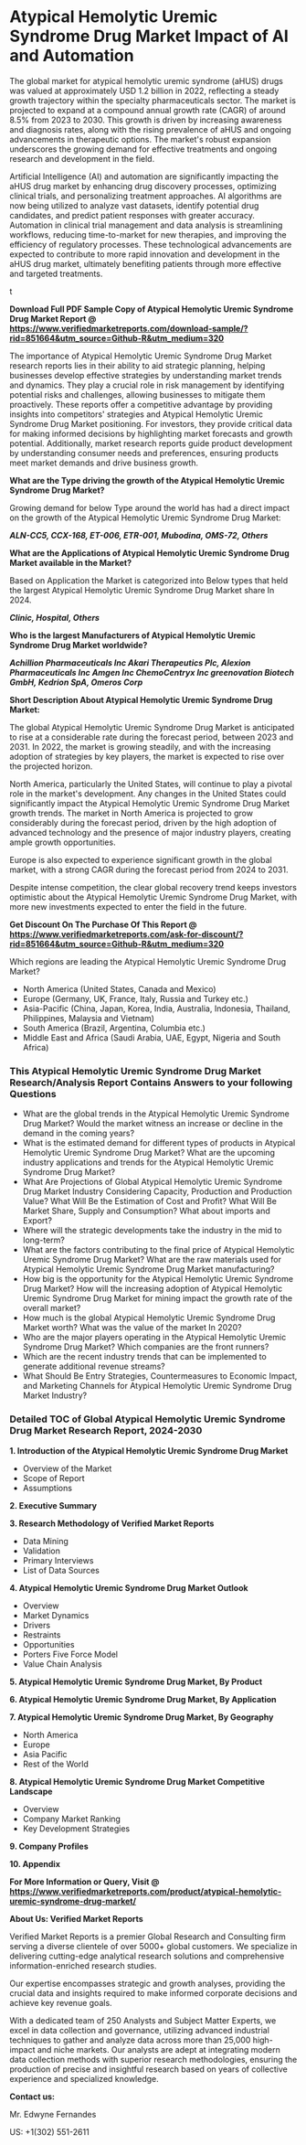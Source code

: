 <meta name="title" content="Global Atypical Hemolytic Uremic Syndrome Drug Market Impact of AI and Automation"><meta name="description" content="The global market for atypical hemolytic uremic syndrome (aHUS) drugs was valued at approximately USD 1.2 billion in 2022, reflecting a steady growth trajectory within"><meta name="title" content="Atypical Hemolytic Uremic Syndrome Drug Market Size, Share, Scope, Trends, Growth, Opportunities, Analysis, Forecast"><h1>Atypical Hemolytic Uremic Syndrome Drug Market Impact of AI and Automation</h1><p>The global market for atypical hemolytic uremic syndrome (aHUS) drugs was valued at approximately USD 1.2 billion in 2022, reflecting a steady growth trajectory within the specialty pharmaceuticals sector. The market is projected to expand at a compound annual growth rate (CAGR) of around 8.5% from 2023 to 2030. This growth is driven by increasing awareness and diagnosis rates, along with the rising prevalence of aHUS and ongoing advancements in therapeutic options. The market's robust expansion underscores the growing demand for effective treatments and ongoing research and development in the field.</p><p>Artificial Intelligence (AI) and automation are significantly impacting the aHUS drug market by enhancing drug discovery processes, optimizing clinical trials, and personalizing treatment approaches. AI algorithms are now being utilized to analyze vast datasets, identify potential drug candidates, and predict patient responses with greater accuracy. Automation in clinical trial management and data analysis is streamlining workflows, reducing time-to-market for new therapies, and improving the efficiency of regulatory processes. These technological advancements are expected to contribute to more rapid innovation and development in the aHUS drug market, ultimately benefiting patients through more effective and targeted treatments.</p>t</p><p id="" class=""><strong>Download Full PDF Sample Copy of Atypical Hemolytic Uremic Syndrome Drug Market Report @ <a href="https://www.verifiedmarketreports.com/download-sample/?rid=851664&utm_source=Github-R&utm_medium=320" target="_blank">https://www.verifiedmarketreports.com/download-sample/?rid=851664&utm_source=Github-R&utm_medium=320</a></strong></p><p>The importance of&nbsp;Atypical Hemolytic Uremic Syndrome Drug Market research reports lies in their ability to aid strategic planning, helping businesses develop effective strategies by understanding market trends and dynamics. They play a crucial role in risk management by identifying potential risks and challenges, allowing businesses to mitigate them proactively. These reports offer a competitive advantage by providing insights into competitors' strategies and Atypical Hemolytic Uremic Syndrome Drug Market positioning. For investors, they provide critical data for making informed decisions by highlighting market forecasts and growth potential. Additionally, market research reports guide product development by understanding consumer needs and preferences, ensuring products meet market demands and drive business growth.</p><p><strong>What are the&nbsp;Type driving the growth of the Atypical Hemolytic Uremic Syndrome Drug Market?</strong></p><p id="" class="">Growing demand for below Type around the world has had a direct impact on the growth of the Atypical Hemolytic Uremic Syndrome Drug Market:</p><em><strong>ALN-CC5, CCX-168, ET-006, ETR-001, Mubodina, OMS-72, Others</strong></em></p><strong>What are the&nbsp;Applications&nbsp;of Atypical Hemolytic Uremic Syndrome Drug Market available in the Market?</strong></p><p id="" class="">Based on Application the Market is categorized into Below types that held the largest Atypical Hemolytic Uremic Syndrome Drug Market share In 2024.</p><em><strong>Clinic, Hospital, Others</strong></em></p><strong>Who is the largest Manufacturers of Atypical Hemolytic Uremic Syndrome Drug Market worldwide?</strong></p><p><em><strong>Achillion Pharmaceuticals Inc Akari Therapeutics Plc, Alexion Pharmaceuticals Inc Amgen Inc ChemoCentryx Inc greenovation Biotech GmbH, Kedrion SpA, Omeros Corp</strong></em></p><p id="" class=""><strong>Short Description About Atypical Hemolytic Uremic Syndrome Drug Market:</strong></p><p>The global Atypical Hemolytic Uremic Syndrome Drug Market is anticipated to rise at a considerable rate during the forecast period, between 2023 and 2031. In 2022, the market is growing steadily, and with the increasing adoption of strategies by key players, the market is expected to rise over the projected horizon.</p><p>North America, particularly the United States, will continue to play a pivotal role in the market's development. Any changes in the United States could significantly impact the Atypical Hemolytic Uremic Syndrome Drug Market growth trends. The market in North America is projected to grow considerably during the forecast period, driven by the high adoption of advanced technology and the presence of major industry players, creating ample growth opportunities.</p><p>Europe is also expected to experience significant growth in the global market, with a strong CAGR during the forecast period from 2024 to 2031.</p><p>Despite intense competition, the clear global recovery trend keeps investors optimistic about the Atypical Hemolytic Uremic Syndrome Drug Market, with more new investments expected to enter the field in the future.</p><p id="" class=""><strong>Get Discount On The Purchase Of This Report @ <a href="https://www.verifiedmarketreports.com/ask-for-discount/?rid=851664&utm_source=Github-R&utm_medium=320" target="_blank">https://www.verifiedmarketreports.com/ask-for-discount/?rid=851664&utm_source=Github-R&utm_medium=320</a></strong></p>Which regions are leading the Atypical Hemolytic Uremic Syndrome Drug Market?</p><ul><li>North America (United States, Canada and Mexico)</li><li>Europe (Germany, UK, France, Italy, Russia and Turkey etc.)</li><li>Asia-Pacific (China, Japan, Korea, India, Australia, Indonesia, Thailand, Philippines, Malaysia and Vietnam)</li><li>South America (Brazil, Argentina, Columbia etc.)</li><li>Middle East and Africa (Saudi Arabia, UAE, Egypt, Nigeria and South Africa)</li></ul><h3 id="" class="">This Atypical Hemolytic Uremic Syndrome Drug Market Research/Analysis Report Contains Answers to your following Questions</h3><ul><li>What are the global trends in the Atypical Hemolytic Uremic Syndrome Drug Market? Would the market witness an increase or decline in the demand in the coming years?</li><li>What is the estimated demand for different types of products in Atypical Hemolytic Uremic Syndrome Drug Market? What are the upcoming industry applications and trends for the Atypical Hemolytic Uremic Syndrome Drug Market?</li><li>What Are Projections of Global Atypical Hemolytic Uremic Syndrome Drug Market Industry Considering Capacity, Production and Production Value? What Will Be the Estimation of Cost and Profit? What Will Be Market Share, Supply and Consumption? What about imports and Export?</li><li>Where will the strategic developments take the industry in the mid to long-term?</li><li>What are the factors contributing to the final price of Atypical Hemolytic Uremic Syndrome Drug Market? What are the raw materials used for Atypical Hemolytic Uremic Syndrome Drug Market manufacturing?</li><li>How big is the opportunity for the Atypical Hemolytic Uremic Syndrome Drug Market? How will the increasing adoption of Atypical Hemolytic Uremic Syndrome Drug Market for mining impact the growth rate of the overall market?</li><li>How much is the global Atypical Hemolytic Uremic Syndrome Drug Market worth? What was the value of the market In 2020?</li><li>Who are the major players operating in the Atypical Hemolytic Uremic Syndrome Drug Market? Which companies are the front runners?</li><li>Which are the recent industry trends that can be implemented to generate additional revenue streams?</li><li>What Should Be Entry Strategies, Countermeasures to Economic Impact, and Marketing Channels for Atypical Hemolytic Uremic Syndrome Drug Market Industry?</li></ul><h3 id="" class="">Detailed TOC of Global Atypical Hemolytic Uremic Syndrome Drug Market Research Report, 2024-2030</h3><p id="" class=""><strong>1. Introduction of the Atypical Hemolytic Uremic Syndrome Drug Market</strong></p><ul><li>Overview of the Market</li><li>Scope of Report</li><li>Assumptions</li></ul><p id="" class=""><strong>2. Executive Summary</strong></p><p id="" class=""><strong>3. Research Methodology of Verified Market Reports</strong></p><ul><li>Data Mining</li><li>Validation</li><li>Primary Interviews</li><li>List of Data Sources</li></ul><p id="" class=""><strong>4. Atypical Hemolytic Uremic Syndrome Drug Market Outlook</strong></p><ul><li>Overview</li><li>Market Dynamics</li><li>Drivers</li><li>Restraints</li><li>Opportunities</li><li>Porters Five Force Model</li><li>Value Chain Analysis</li></ul><p id="" class=""><strong>5. Atypical Hemolytic Uremic Syndrome Drug Market, By Product</strong></p><p id="" class=""><strong>6. Atypical Hemolytic Uremic Syndrome Drug Market, By Application</strong></p><p id="" class=""><strong>7. Atypical Hemolytic Uremic Syndrome Drug Market, By Geography</strong></p><ul><li>North America</li><li>Europe</li><li>Asia Pacific</li><li>Rest of the World</li></ul><p id="" class=""><strong>8. Atypical Hemolytic Uremic Syndrome Drug Market Competitive Landscape</strong></p><ul><li>Overview</li><li>Company Market Ranking</li><li>Key Development Strategies</li></ul><p id="" class=""><strong>9. Company Profiles</strong></p><p id="" class=""><strong>10. Appendix</strong></p><p id="" class=""><strong>For More Information or Query, Visit @ <a href="https://www.verifiedmarketreports.com/product/atypical-hemolytic-uremic-syndrome-drug-market/" target="_blank">https://www.verifiedmarketreports.com/product/atypical-hemolytic-uremic-syndrome-drug-market/</a></strong></p><p id="" class=""><strong>About Us: Verified Market Reports</strong></p><p id="" class="">Verified Market Reports is a premier Global Research and Consulting firm serving a diverse clientele of over 5000+ global customers. We specialize in delivering cutting-edge analytical research solutions and comprehensive information-enriched research studies.</p><p id="" class="">Our expertise encompasses strategic and growth analyses, providing the crucial data and insights required to make informed corporate decisions and achieve key revenue goals.</p><p id="" class="">With a dedicated team of 250 Analysts and Subject Matter Experts, we excel in data collection and governance, utilizing advanced industrial techniques to gather and analyze data across more than 25,000 high-impact and niche markets. Our analysts are adept at integrating modern data collection methods with superior research methodologies, ensuring the production of precise and insightful research based on years of collective experience and specialized knowledge.</p><p id="" class=""><strong>Contact us:</strong></p><p id="" class="">Mr. Edwyne Fernandes</p><p id="" class="">US: +1(302) 551-2611</p>
